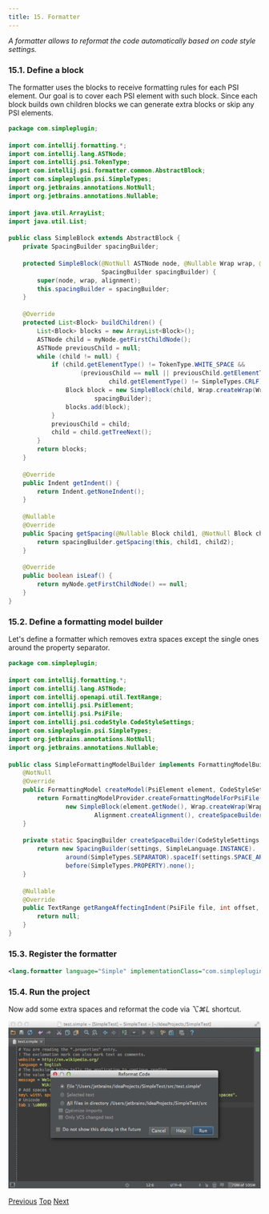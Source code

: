 ```yaml
---
title: 15. Formatter
---
```


*A formatter allows to reformat the code automatically based on code style settings.*

### 15.1. Define a block

The formatter uses the blocks to receive formatting rules for each PSI element.
Our goal is to cover each PSI element with such block. Since each block builds own children blocks we can generate extra blocks or skip any PSI elements.

```java
package com.simpleplugin;

import com.intellij.formatting.*;
import com.intellij.lang.ASTNode;
import com.intellij.psi.TokenType;
import com.intellij.psi.formatter.common.AbstractBlock;
import com.simpleplugin.psi.SimpleTypes;
import org.jetbrains.annotations.NotNull;
import org.jetbrains.annotations.Nullable;

import java.util.ArrayList;
import java.util.List;

public class SimpleBlock extends AbstractBlock {
    private SpacingBuilder spacingBuilder;

    protected SimpleBlock(@NotNull ASTNode node, @Nullable Wrap wrap, @Nullable Alignment alignment,
                          SpacingBuilder spacingBuilder) {
        super(node, wrap, alignment);
        this.spacingBuilder = spacingBuilder;
    }

    @Override
    protected List<Block> buildChildren() {
        List<Block> blocks = new ArrayList<Block>();
        ASTNode child = myNode.getFirstChildNode();
        ASTNode previousChild = null;
        while (child != null) {
            if (child.getElementType() != TokenType.WHITE_SPACE &&
                    (previousChild == null || previousChild.getElementType() != SimpleTypes.CRLF ||
                            child.getElementType() != SimpleTypes.CRLF)) {
                Block block = new SimpleBlock(child, Wrap.createWrap(WrapType.NONE, false), Alignment.createAlignment(),
                        spacingBuilder);
                blocks.add(block);
            }
            previousChild = child;
            child = child.getTreeNext();
        }
        return blocks;
    }

    @Override
    public Indent getIndent() {
        return Indent.getNoneIndent();
    }

    @Nullable
    @Override
    public Spacing getSpacing(@Nullable Block child1, @NotNull Block child2) {
        return spacingBuilder.getSpacing(this, child1, child2);
    }

    @Override
    public boolean isLeaf() {
        return myNode.getFirstChildNode() == null;
    }
}
```

### 15.2. Define a formatting model builder

Let's define a formatter which removes extra spaces except the single ones around the property separator.

```java
package com.simpleplugin;

import com.intellij.formatting.*;
import com.intellij.lang.ASTNode;
import com.intellij.openapi.util.TextRange;
import com.intellij.psi.PsiElement;
import com.intellij.psi.PsiFile;
import com.intellij.psi.codeStyle.CodeStyleSettings;
import com.simpleplugin.psi.SimpleTypes;
import org.jetbrains.annotations.NotNull;
import org.jetbrains.annotations.Nullable;

public class SimpleFormattingModelBuilder implements FormattingModelBuilder {
    @NotNull
    @Override
    public FormattingModel createModel(PsiElement element, CodeStyleSettings settings) {
        return FormattingModelProvider.createFormattingModelForPsiFile(element.getContainingFile(),
                new SimpleBlock(element.getNode(), Wrap.createWrap(WrapType.NONE, false),
                        Alignment.createAlignment(), createSpaceBuilder(settings)), settings);
    }

    private static SpacingBuilder createSpaceBuilder(CodeStyleSettings settings) {
        return new SpacingBuilder(settings, SimpleLanguage.INSTANCE).
                around(SimpleTypes.SEPARATOR).spaceIf(settings.SPACE_AROUND_ASSIGNMENT_OPERATORS).
                before(SimpleTypes.PROPERTY).none();
    }

    @Nullable
    @Override
    public TextRange getRangeAffectingIndent(PsiFile file, int offset, ASTNode elementAtOffset) {
        return null;
    }
}
```

### 15.3. Register the formatter

```xml
<lang.formatter language="Simple" implementationClass="com.simpleplugin.SimpleFormattingModelBuilder"/>
```

### 15.4. Run the project

Now add some extra spaces and reformat the code via *⌥⌘L* shortcut.

![Formatter](img/formatter.png)

[Previous](structure_view_factory.md)
[Top](/tutorials/custom_language_support_tutorial.md)
[Next](code_style_settings.md)



